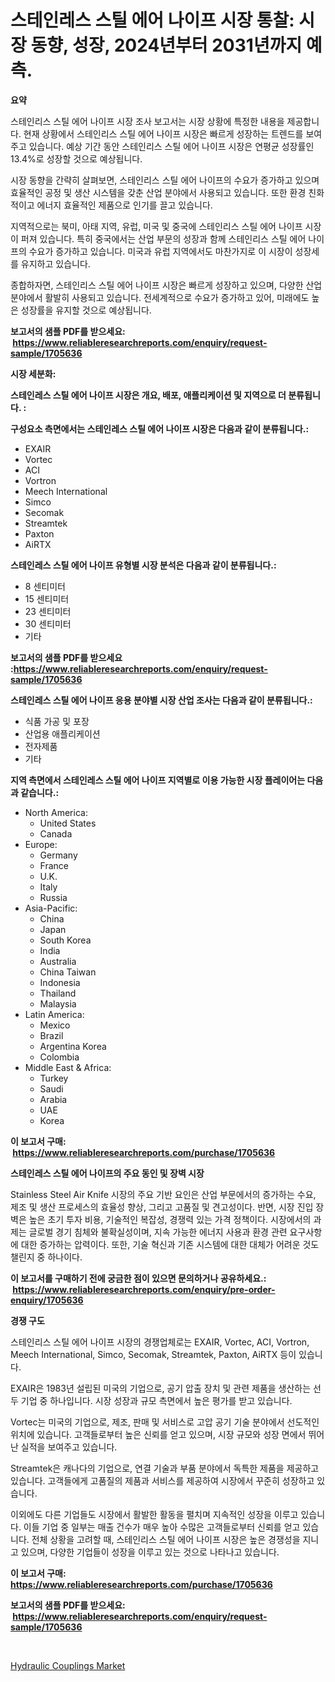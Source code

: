 <p><h1>스테인레스 스틸 에어 나이프 시장 통찰: 시장 동향, 성장, 2024년부터 2031년까지 예측.</h1></p><p><strong>요약</strong></p>
<p><p>스테인리스 스틸 에어 나이프 시장 조사 보고서는 시장 상황에 특정한 내용을 제공합니다. 현재 상황에서 스테인리스 스틸 에어 나이프 시장은 빠르게 성장하는 트렌드를 보여주고 있습니다. 예상 기간 동안 스테인리스 스틸 에어 나이프 시장은 연평균 성장률인 13.4%로 성장할 것으로 예상됩니다.</p><p>시장 동향을 간략히 살펴보면, 스테인리스 스틸 에어 나이프의 수요가 증가하고 있으며 효율적인 공정 및 생산 시스템을 갖춘 산업 분야에서 사용되고 있습니다. 또한 환경 친화적이고 에너지 효율적인 제품으로 인기를 끌고 있습니다.</p><p>지역적으로는 북미, 아태 지역, 유럽, 미국 및 중국에 스테인리스 스틸 에어 나이프 시장이 퍼져 있습니다. 특히 중국에서는 산업 부문의 성장과 함께 스테인리스 스틸 에어 나이프의 수요가 증가하고 있습니다. 미국과 유럽 지역에서도 마찬가지로 이 시장이 성장세를 유지하고 있습니다.</p><p>종합하자면, 스테인리스 스틸 에어 나이프 시장은 빠르게 성장하고 있으며, 다양한 산업 분야에서 활발히 사용되고 있습니다. 전세계적으로 수요가 증가하고 있어, 미래에도 높은 성장률을 유지할 것으로 예상됩니다.</p></p>
<p><strong>보고서의 샘플 PDF를 받으세요: &nbsp;<a href="https://www.reliableresearchreports.com/enquiry/request-sample/1705636">https://www.reliableresearchreports.com/enquiry/request-sample/1705636</a></strong></p>
<p><strong>시장 세분화:</strong></p>
<p><strong> 스테인레스 스틸 에어 나이프 시장은 개요, 배포, 애플리케이션 및 지역으로 더 분류됩니다. :</strong></p>
<p><strong>구성요소 측면에서는 스테인레스 스틸 에어 나이프 시장은 다음과 같이 분류됩니다.:</strong></p>
<p><ul><li>EXAIR</li><li>Vortec</li><li>ACI</li><li>Vortron</li><li>Meech International</li><li>Simco</li><li>Secomak</li><li>Streamtek</li><li>Paxton</li><li>AiRTX</li></ul></p>
<p><strong> 스테인레스 스틸 에어 나이프 유형별 시장 분석은 다음과 같이 분류됩니다.:</strong></p>
<p><ul><li>8 센티미터</li><li>15 센티미터</li><li>23 센티미터</li><li>30 센티미터</li><li>기타</li></ul></p>
<p><strong>보고서의 샘플 PDF를 받으세요 :<a href="https://www.reliableresearchreports.com/enquiry/request-sample/1705636">https://www.reliableresearchreports.com/enquiry/request-sample/1705636</a></strong></p>
<p><strong> 스테인레스 스틸 에어 나이프 응용 분야별 시장 산업 조사는 다음과 같이 분류됩니다.:</strong></p>
<p><ul><li>식품 가공 및 포장</li><li>산업용 애플리케이션</li><li>전자제품</li><li>기타</li></ul></p>
<p><strong>지역 측면에서 스테인레스 스틸 에어 나이프 지역별로 이용 가능한 시장 플레이어는 다음과 같습니다.:</strong></p>
<p><ul>
    <li>
        North America:
        <ul>
            <li>United States</li>
            <li>Canada</li>
        </ul>
    </li>
    <li>
        Europe:
        <ul>
            <li>Germany</li>
            <li>France</li>
            <li>U.K.</li>
            <li>Italy</li>
            <li>Russia</li>
        </ul>
    </li>
    <li>
        Asia-Pacific:
        <ul>
            <li>China</li>
            <li>Japan</li>
            <li>South Korea</li>
            <li>India</li>
            <li>Australia</li>
            <li>China Taiwan</li>
            <li>Indonesia</li>
            <li>Thailand</li>
            <li>Malaysia</li>
        </ul>
    </li>
    <li>
        Latin America:
        <ul>
            <li>Mexico</li>
            <li>Brazil</li>
            <li>Argentina Korea</li>
            <li>Colombia</li>
        </ul>
    </li>
    <li>
        Middle East & Africa:
        <ul>
            <li>Turkey</li>
            <li>Saudi</li>
            <li>Arabia</li>
            <li>UAE</li>
            <li>Korea</li>
        </ul>
    </li>
    </ul></p>
<p><strong>이 보고서 구매: &nbsp;<a href="https://www.reliableresearchreports.com/purchase/1705636">https://www.reliableresearchreports.com/purchase/1705636</a></strong></p>
<p><strong>스테인레스 스틸 에어 나이프의 주요 동인 및 장벽 시장</strong></p>
<p><p>Stainless Steel Air Knife 시장의 주요 기반 요인은 산업 부문에서의 증가하는 수요, 제조 및 생산 프로세스의 효율성 향상, 그리고 고품질 및 견고성이다. 반면, 시장 진입 장벽은 높은 초기 투자 비용, 기술적인 복잡성, 경쟁력 있는 가격 정책이다. 시장에서의 과제는 글로벌 경기 침체와 불확실성이며, 지속 가능한 에너지 사용과 환경 관련 요구사항에 대한 증가하는 압력이다. 또한, 기술 혁신과 기존 시스템에 대한 대체가 어려운 것도 챌린지 중 하나이다.</p></p>
<p><strong>이 보고서를 구매하기 전에 궁금한 점이 있으면 문의하거나 공유하세요.: &nbsp;<a href="https://www.reliableresearchreports.com/enquiry/pre-order-enquiry/1705636">https://www.reliableresearchreports.com/enquiry/pre-order-enquiry/1705636</a></strong></p>
<p><strong>경쟁 구도</strong></p>
<p><p>스테인리스 스틸 에어 나이프 시장의 경쟁업체로는 EXAIR, Vortec, ACI, Vortron, Meech International, Simco, Secomak, Streamtek, Paxton, AiRTX 등이 있습니다.</p><p>EXAIR은 1983년 설립된 미국의 기업으로, 공기 압출 장치 및 관련 제품을 생산하는 선두 기업 중 하나입니다. 시장 성장과 규모 측면에서 높은 평가를 받고 있습니다.</p><p>Vortec는 미국의 기업으로, 제조, 판매 및 서비스로 고압 공기 기술 분야에서 선도적인 위치에 있습니다. 고객들로부터 높은 신뢰를 얻고 있으며, 시장 규모와 성장 면에서 뛰어난 실적을 보여주고 있습니다.</p><p>Streamtek은 캐나다의 기업으로, 연결 기술과 부품 분야에서 독특한 제품을 제공하고 있습니다. 고객들에게 고품질의 제품과 서비스를 제공하여 시장에서 꾸준히 성장하고 있습니다.</p><p>이외에도 다른 기업들도 시장에서 활발한 활동을 펼치며 지속적인 성장을 이루고 있습니다. 이들 기업 중 일부는 매출 건수가 매우 높아 수많은 고객들로부터 신뢰를 얻고 있습니다. 전체 상황을 고려할 때, 스테인리스 스틸 에어 나이프 시장은 높은 경쟁성을 지니고 있으며, 다양한 기업들이 성장을 이루고 있는 것으로 나타나고 있습니다.</p></p>
<p><strong>이 보고서 구매: &nbsp; <a href="https://www.reliableresearchreports.com/purchase/1705636">https://www.reliableresearchreports.com/purchase/1705636</a></strong></p>
<p><strong>보고서의 샘플 PDF를 받으세요: &nbsp;<a href="https://www.reliableresearchreports.com/enquiry/request-sample/1705636">https://www.reliableresearchreports.com/enquiry/request-sample/1705636</a></strong><strong></strong></p>
<p>&nbsp;</p>
<p><p><a href="https://view.publitas.com/reportprime-1/global-hydraulic-couplings-market-by-types-applications-and-major-players-with-regional-growth-rate-analysis-and-development-situation-from-2024-to-2031/">Hydraulic Couplings Market</a></p></p>